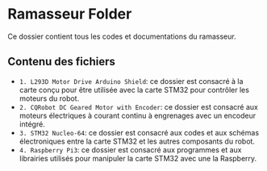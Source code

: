 # Ramasseur Folder
Ce dossier contient tous les codes et documentations du ramasseur.

## Contenu des fichiers
* `1. L293D Motor Drive Arduino Shield`: ce dossier est consacré à la carte conçu pour être utilisée avec la carte STM32 pour contrôler les moteurs du robot.
* `2. CQRobot DC Geared Motor with Encoder`: ce dossier est consacré aux moteurs électriques à courant continu à engrenages avec un encodeur intégré.
* `3. STM32 Nucleo-64`: ce dossier est consacré aux codes et aux schémas électroniques entre la carte STM32 et les autres composants du robot.
* `4. Raspberry Pi3`: ce dossier est consacré aux programmes et aux librairies utilisés pour manipuler la carte STM32 avec une la Raspberry.
